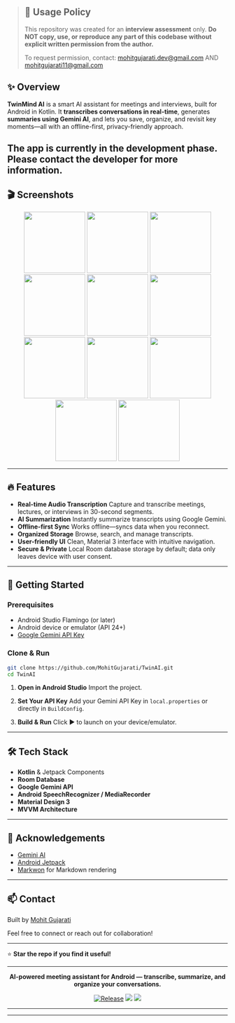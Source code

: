 > ## 🚫 Usage Policy
> This repository was created for an **interview assessment** only.
> **Do NOT copy, use, or reproduce any part of this codebase without explicit written permission from the author.**
>
> To request permission, contact: [mohitgujarati.dev@gmail.com](mailto:mohitgujarati.dev@gmail.com)
> AND
> [mohitgujarati11@gmail.com](mailto:mohitgujarati11@gmail.com)
>
> 


## ✨ Overview

**TwinMind AI** is a smart AI assistant for meetings and interviews, built for Android in Kotlin.
It **transcribes conversations in real-time**, generates **summaries using Gemini AI**, and lets you save, organize, and revisit key moments—all with an offline-first, privacy-friendly approach.

The app is currently in the development phase. Please contact the developer for more information.
---

## 🎬 Screenshots

<p align="center">
      <img src="https://github.com/user-attachments/assets/eea44f78-fe36-4262-8f4e-89f943f3745c" width="140"/> 
      <img src="https://github.com/user-attachments/assets/4201e8fe-3389-4285-baa1-00c1205cfa9d" width="140"/>
      <img src="https://github.com/user-attachments/assets/947cad03-5c0e-4606-a26b-c5fa6d39b1f6" width="140"/>
      <img src="https://github.com/user-attachments/assets/ba3901cb-5de2-4106-91d2-e00e59035a66" width="140"/>
      <img src="https://github.com/user-attachments/assets/b18c1794-c133-4aa4-a4fb-aa2f4fb60c9c" width="140"/>
      <img src="https://github.com/user-attachments/assets/f05f6671-992f-426c-a339-6c190a832eef" width="140"/>
      <img src="https://github.com/user-attachments/assets/88574bb7-45a3-4e32-b618-8eed80f6795a" width="140"/>
      <img src="https://github.com/user-attachments/assets/ea656e08-b153-41d3-98e5-49bf2807b5c4" width="140"/>
      <img src="https://github.com/user-attachments/assets/5c3781ee-3dfa-4d5e-86a7-9145742187d5" width="140"/>
      <img src="https://github.com/user-attachments/assets/23302cc1-9b7b-401a-b92e-96751feafa9e" width="140"/>
      <img src="https://github.com/user-attachments/assets/b6332adb-d48e-445d-8f15-bc77d2d9d2bd" width="140"/>
</p>

---

## 🔥 Features

* **Real-time Audio Transcription**
  Capture and transcribe meetings, lectures, or interviews in 30-second segments.
* **AI Summarization**
  Instantly summarize transcripts using Google Gemini.
* **Offline-first Sync**
  Works offline—syncs data when you reconnect.
* **Organized Storage**
  Browse, search, and manage transcripts.
* **User-friendly UI**
  Clean, Material 3 interface with intuitive navigation.
* **Secure & Private**
  Local Room database storage by default; data only leaves device with user consent.

---

## 🚀 Getting Started

### Prerequisites

* Android Studio Flamingo (or later)
* Android device or emulator (API 24+)
* [Google Gemini API Key](https://makersuite.google.com/app/apikey)

### Clone & Run

```bash
git clone https://github.com/MohitGujarati/TwinAI.git
cd TwinAI
```

1. **Open in Android Studio**
   Import the project.

2. **Set Your API Key**
   Add your Gemini API Key in `local.properties` or directly in `BuildConfig`.

3. **Build & Run**
   Click ▶️ to launch on your device/emulator.

---

## 🛠️ Tech Stack

* **Kotlin** & Jetpack Components
* **Room Database**
* **Google Gemini API**
* **Android SpeechRecognizer / MediaRecorder**
* **Material Design 3**
* **MVVM Architecture**

---

## 🙌 Acknowledgements

* [Gemini AI](https://ai.google.dev/)
* [Android Jetpack](https://developer.android.com/jetpack)
* [Markwon](https://github.com/noties/Markwon) for Markdown rendering

---

## 📫 Contact

Built by [Mohit Gujarati](https://www.linkedin.com/in/mohitgujarati/)

Feel free to connect or reach out for collaboration!

---

⭐️ **Star the repo if you find it useful!**

---

<p align="center"><b>AI-powered meeting assistant for Android — transcribe, summarize, and organize your conversations.</b></p>
<p align="center">
  <a href="https://github.com/MohitGujarati/TwinAI/releases"><img src="https://img.shields.io/github/v/release/MohitGujarati/TwinAI" alt="Release"></a>
  <a href="https://github.com/MohitGujarati/TwinAI/stargazers"><img src="https://img.shields.io/github/stars/MohitGujarati/TwinAI?style=social"></a>
  <a href="https://github.com/MohitGujarati/TwinAI/issues"><img src="https://img.shields.io/github/issues/MohitGujarati/TwinAI"></a>
</p>

---

---

